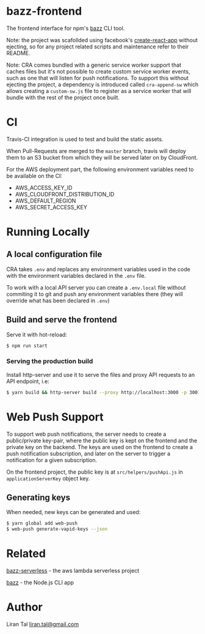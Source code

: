 # bazz-frontend

The frontend interface for npm's [bazz](https://github.com/lirantal/bazz) CLI tool.

Note: the project was scafollded using facebook's [create-react-app](https://github.com/facebookincubator/create-react-app) without ejecting, so for any project related scripts and maintenance refer to their README.

Note: CRA comes bundled with a generic service worker support that caches files but it's not possible to create custom service worker events, such as one that will listen for push notifications. To support this without ejecting the project, a dependency is introduced called `cra-append-sw` which allows creating a `custom-sw.js` file to register as a service worker that will bundle with the rest of the project once built.

# CI

Travis-CI integration is used to test and build the static assets.

When Pull-Requests are merged to the `master` branch, travis will deploy them to an S3 bucket from which they will be served later on by CloudFront.

For the AWS deployment part, the following environment variables need to be available on the CI:

- AWS_ACCESS_KEY_ID
- AWS_CLOUDFRONT_DISTRIBUTION_ID
- AWS_DEFAULT_REGION
- AWS_SECRET_ACCESS_KEY

# Running Locally

## A local configuration file

CRA takes `.env` and replaces any environment variables used in the code with the environment variables declared in the `.env` file.

To work with a local API server you can create a `.env.local` file without commiting it to git and push any environment variables there (they will override what has been declared in `.env`)

## Build and serve the frontend

Serve it with hot-reload:

```bash
$ npm run start
```

### Serving the production build

Install http-server and use it to serve the files and proxy API requests to an API endpoint, i.e:

```bash
$ yarn build && http-server build --proxy http://localhost:3000 -p 3001
```

# Web Push Support

To support web push notifications, the server needs to create a public/private key-pair, where the public key is kept on the frontend and the private key on the backend.
The keys are used on the frontend to create a push notification subscription, and later on the server to trigger a notification for a given subscription.

On the frontend project, the public key is at `src/helpers/pushApi.js` in `applicationServerKey` object key.

## Generating keys

When needed, new keys can be generated and used:

```bash
$ yarn global add web-push
$ web-push generate-vapid-keys --json
```

# Related

[bazz-serverless](https://github.com/lirantal/bazz-serverless) - the aws lambda serverless project

[bazz](https://github.com/lirantal/bazz) - the Node.js CLI app

# Author

Liran Tal <liran.tal@gmail.com>
